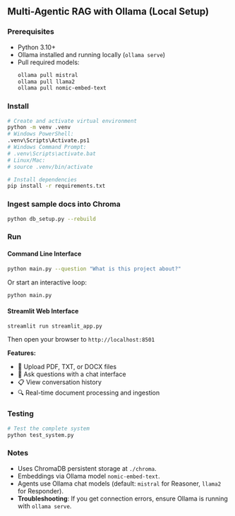 ## Multi-Agentic RAG with Ollama (Local Setup)

### Prerequisites
- Python 3.10+
- Ollama installed and running locally (`ollama serve`)
- Pull required models:
  ```bash
  ollama pull mistral
  ollama pull llama2
  ollama pull nomic-embed-text
  ```

### Install
```bash
# Create and activate virtual environment
python -m venv .venv
# Windows PowerShell:
.venv\Scripts\Activate.ps1
# Windows Command Prompt:
# .venv\Scripts\activate.bat
# Linux/Mac:
# source .venv/bin/activate

# Install dependencies
pip install -r requirements.txt
```

### Ingest sample docs into Chroma
```bash
python db_setup.py --rebuild
```

### Run

#### Command Line Interface
```bash
python main.py --question "What is this project about?"
```
Or start an interactive loop:
```bash
python main.py
```

#### Streamlit Web Interface
```bash
streamlit run streamlit_app.py
```
Then open your browser to `http://localhost:8501`

**Features:**
- 📄 Upload PDF, TXT, or DOCX files
- 💬 Ask questions with a chat interface
- 📋 View conversation history
- 🔍 Real-time document processing and ingestion

### Testing
```bash
# Test the complete system
python test_system.py
```

### Notes
- Uses ChromaDB persistent storage at `./chroma`.
- Embeddings via Ollama model `nomic-embed-text`.
- Agents use Ollama chat models (default: `mistral` for Reasoner, `llama2` for Responder).
- **Troubleshooting**: If you get connection errors, ensure Ollama is running with `ollama serve`.

